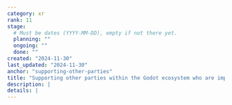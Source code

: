 ```yaml
---
category: xr
rank: 11
stage:
  # Must be dates (YYYY-MM-DD), empty if not there yet.
  planning: ""
  ongoing: ""
  done: ""
created: "2024-11-30"
last_updated: "2024-11-30"
anchor: "supporting-other-parties"
title: "Supporting other parties within the Godot ecosystem who are implementing vendor specific and/or proprietary API implementations for Godot"
description: |
details: |
---
```

